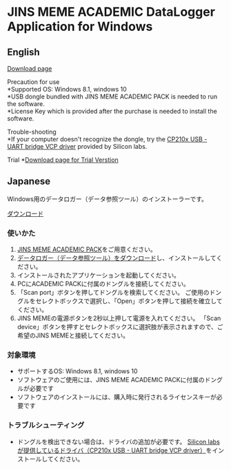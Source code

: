# JINS MEME ACADEMIC DataLogger Application for Windows

## English

[Download page](https://github.com/jins-meme/academic-pack-datalogger-for-windows/releases)

Precaution for use<br>
*Supported OS: Windows 8.1, windows 10<br>
*USB dongle bundled with JINS MEME ACADEMIC PACK is needed to run the software.<br>
*License Key which is provided after the purchase is needed to install the software.<br>

Trouble-shooting<br>
*If your computer doesn't recognize the dongle, try the [CP210x USB - UART bridge VCP driver]( https://www.silabs.com/products/mcu/Pages/USBtoUARTBridgeVCPDrivers.aspx) provided by Silicon labs.


Trial 
*[Download page for Trial Verstion](https://github.com/jins-meme/ap-Trial-datalogger-for-windows)

## Japanese

Windows用のデータロガー（データ参照ツール）のインストーラーです。

[ダウンロード](https://github.com/jins-meme/academic-pack-datalogger-for-windows/releases)

### 使いかた
1. [JINS MEME ACADEMIC PACK](https://jins-meme.com/academic)をご用意ください。
2. [データロガー（データ参照ツール）をダウンロード](https://github.com/jins-meme/academic-pack-datalogger-for-windows/releases)し、インストールしてください。
3. インストールされたアプリケーションを起動してください。
4. PCにACADEMIC PACKに付属のドングルを接続してください。
5. 「Scan port」ボタンを押してドングルを検索してください。 ご使用のドングルをセレクトボックスで選択し、「Open」ボタンを押して接続を確立してください。
6. JINS MEMEの電源ボタンを2秒以上押して電源を入れてください。 「Scan device」ボタンを押すとセレクトボックスに選択肢が表示されますので、ご希望のJINS MEMEと接続してください。

### 対象環境
* サポートするOS: Windows 8.1, windows 10
* ソフトウェアのご使用には、JINS MEME ACADEMIC PACKに付属のドングルが必要です
* ソフトウェアのインストールには、購入時に発行されるライセンスキーが必要です

### トラブルシューティング
* ドングルを検出できない場合は、ドライバの追加が必要です。 [Silicon labsが提供しているドライバ（CP210x USB - UART bridge VCP driver）]( https://www.silabs.com/products/mcu/Pages/USBtoUARTBridgeVCPDrivers.aspx)をインストールしてください。
